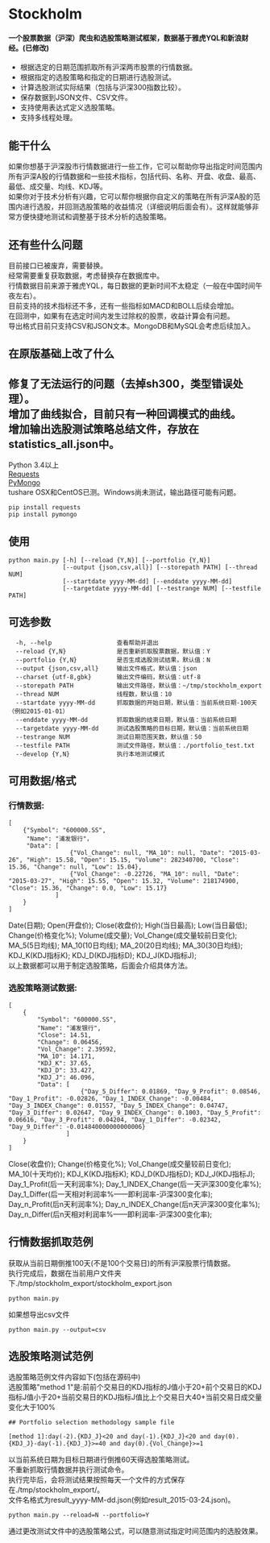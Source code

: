 Stockholm
=======

#### 一个股票数据（沪深）爬虫和选股策略测试框架，数据基于雅虎YQL和新浪财经。(已修改)
* 根据选定的日期范围抓取所有沪深两市股票的行情数据。
* 根据指定的选股策略和指定的日期进行选股测试。
* 计算选股测试实际结果（包括与沪深300指数比较）。
* 保存数据到JSON文件、CSV文件。
* 支持使用表达式定义选股策略。
* 支持多线程处理。

能干什么
-------------
如果你想基于沪深股市行情数据进行一些工作，它可以帮助你导出指定时间范围内所有沪深A股的行情数据和一些技术指标，包括代码、名称、开盘、收盘、最高、最低、成交量、均线、KDJ等。<br>
如果你对于技术分析有兴趣，它可以帮你根据你自定义的策略在所有沪深A股的范围内进行选股，并回测选股策略的收益情况（详细说明后面会有）。这样就能够非常方便快捷地测试和调整基于技术分析的选股策略。<br>

还有些什么问题
-------------
目前接口已被废弃，需要替换。<br>
经常需要重复获取数据，考虑替换存在数据库中。<br>
行情数据目前来源于雅虎YQL，每日数据的更新时间不太稳定（一般在中国时间午夜左右）。<br>
目前支持的技术指标还不多，还有一些指标如MACD和BOLL后续会增加。<br>
在回测中，如果有在选定时间内发生过除权的股票，收益计算会有问题。<br>
导出格式目前只支持CSV和JSON文本。MongoDB和MySQL会考虑后续加入。<br>

在原版基础上改了什么
-------------
修复了无法运行的问题（去掉sh300，类型错误处理）。<br>
增加了曲线拟合，目前只有一种回调模式的曲线。<br>
增加输出选股测试策略总结文件，存放在statistics_all.json中。<br> 
-------------
Python 3.4以上<br>
[Requests](http://www.python-requests.org/en/latest/)<br>
[PyMongo](http://api.mongodb.org/python/current/installation.html)<br>
tushare
OSX和CentOS已测。Windows尚未测试，输出路径可能有问题。<br>

```shell
pip install requests
pip install pymongo
```

使用
-------------
```shell
python main.py [-h] [--reload {Y,N}] [--portfolio {Y,N}] 
               [--output {json,csv,all}] [--storepath PATH] [--thread NUM] 
               [--startdate yyyy-MM-dd] [--enddate yyyy-MM-dd] 
               [--targetdate yyyy-MM-dd] [--testrange NUM] [--testfile PATH]
```

可选参数
-------------
```shell
  -h, --help                  查看帮助并退出
  --reload {Y,N}              是否重新抓取股票数据，默认值：Y
  --portfolio {Y,N}           是否生成选股测试结果，默认值：N
  --output {json,csv,all}     输出文件格式，默认值：json
  --charset {utf-8,gbk}       输出文件编码，默认值：utf-8
  --storepath PATH            输出文件路径，默认值：~/tmp/stockholm_export
  --thread NUM                线程数，默认值：10
  --startdate yyyy-MM-dd      抓取数据的开始日期，默认值：当前系统日期-100天（例如2015-01-01）
  --enddate yyyy-MM-dd        抓取数据的结束日期，默认值：当前系统日期
  --targetdate yyyy-MM-dd     测试选股策略的目标日期，默认值：当前系统日期
  --testrange NUM             测试日期范围天数，默认值：50
  --testfile PATH             测试文件路径，默认值：./portfolio_test.txt
  --develop {Y,N}             执行本地测试模式
```

可用数据/格式
-------------
### 行情数据:
```shell
[
	{"Symbol": "600000.SS", 
	 "Name": "浦发银行"，
	 "Data": [
				 {"Vol_Change": null, "MA_10": null, "Date": "2015-03-26", "High": 15.58, "Open": 15.15, "Volume": 282340700, "Close": 15.36, "Change": null, "Low": 15.04}, 
				 {"Vol_Change": -0.22726, "MA_10": null, "Date": "2015-03-27", "High": 15.55, "Open": 15.32, "Volume": 218174900, "Close": 15.36, "Change": 0.0, "Low": 15.17}
			 ]
	}
]
```
Date(日期); Open(开盘价); Close(收盘价); High(当日最高); Low(当日最低); Change(价格变化%); Volume(成交量); Vol_Change(成交量较前日变化); MA_5(5日均线); MA_10(10日均线); MA_20(20日均线); MA_30(30日均线); KDJ_K(KDJ指标K); KDJ_D(KDJ指标D); KDJ_J(KDJ指标J); <br>
以上数据都可以用于制定选股策略，后面会介绍具体方法。<br>

### 选股策略测试数据:
```shell
[
	{
		"Symbol": "600000.SS", 
		"Name": "浦发银行", 
		"Close": 14.51, 
		"Change": 0.06456,
		"Vol_Change": 2.39592, 
		"MA_10": 14.171, 
		"KDJ_K": 37.65, 
		"KDJ_D": 33.427, 
		"KDJ_J": 46.096, 
		"Data": [
					{"Day_5_Differ": 0.01869, "Day_9_Profit": 0.08546, "Day_1_Profit": -0.02826, "Day_1_INDEX_Change": -0.00484, "Day_3_INDEX_Change": 0.01557, "Day_5_INDEX_Change": 0.04747, "Day_3_Differ": 0.02647, "Day_9_INDEX_Change": 0.1003, "Day_5_Profit": 0.06616, "Day_3_Profit": 0.04204, "Day_1_Differ": -0.02342, "Day_9_Differ": -0.014840000000000006}
				]
	}
]
```
Close(收盘价); Change(价格变化%); Vol_Change(成交量较前日变化); MA_10(十天均价); KDJ_K(KDJ指标K); KDJ_D(KDJ指标D); KDJ_J(KDJ指标J); Day_1_Profit(后一天利润率%); Day_1_INDEX_Change(后一天沪深300变化率%); Day_1_Differ(后一天相对利润率%——即利润率-沪深300变化率); Day_n_Profit(后n天利润率%); Day_n_INDEX_Change(后n天沪深300变化率%); Day_n_Differ(后n天相对利润率%——即利润率-沪深300变化率);

行情数据抓取范例
-------------
获取从当前日期倒推100天(不是100个交易日)的所有沪深股票行情数据。<br>
执行完成后，数据在当前用户文件夹下./tmp/stockholm_export/stockholm_export.json<br>
```shell
python main.py
```
如果想导出csv文件
```shell
python main.py --output=csv
```

选股策略测试范例
-------------
选股策略范例文件内容如下(包括在源码中)<br>
选股策略"method 1"是:前前个交易日的KDJ指标的J值小于20+前个交易日的KDJ指标J值小于20+当前交易日的KDJ指标J值比上个交易日大40+当前交易日成交量变化大于100%<br />
```shell
## Portfolio selection methodology sample file

[method 1]:day(-2).{KDJ_J}<20 and day(-1).{KDJ_J}<20 and day(0).{KDJ_J}-day(-1).{KDJ_J}>=40 and day(0).{Vol_Change}>=1
```
以当前系统日期为目标日期进行倒推60天得选股策略测试。<br>
不重新抓取行情数据并执行测试命令。<br />
执行完毕后，会将测试结果按照每天一个文件的方式保存在./tmp/stockholm_export/。<br>
文件名格式为result_yyyy-MM-dd.json(例如result_2015-03-24.json)。<br>
```shell
python main.py --reload=N --portfolio=Y
```
通过更改测试文件中的选股策略公式，可以随意测试指定时间范围内的选股效果。<br>
